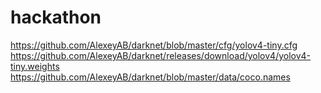 # hackathon
https://github.com/AlexeyAB/darknet/blob/master/cfg/yolov4-tiny.cfg
https://github.com/AlexeyAB/darknet/releases/download/yolov4/yolov4-tiny.weights
https://github.com/AlexeyAB/darknet/blob/master/data/coco.names